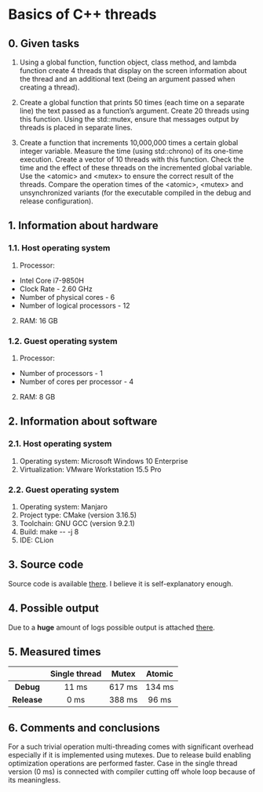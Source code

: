 ---
---

# **Basics of C++ threads**

## 0. Given tasks
1. Using a global function, function object, class method, and lambda function create 4 threads that display on the screen information about the thread and an additional text (being an argument passed when creating a thread).

2. Create a global function that prints 50 times (each time on a separate line) the text passed as a function’s argument. Create 20 threads using this function. Using the std::mutex, ensure that messages output by threads is placed in separate lines.

3. Create a function that increments 10,000,000 times a certain global integer variable. Measure the time (using std::chrono) of its one-time execution. Create a vector of 10 threads with this function. Check the time and the effect of these threads on the incremented global variable. Use the \<atomic\> and \<mutex\> to ensure the correct result of the threads. Compare the operation times of the \<atomic\>, \<mutex\> and unsynchronized variants (for the executable compiled in the debug and release configuration).

## 1. Information about hardware
### 1.1. Host operating system
1. Processor:
 * Intel Core i7-9850H
 * Clock Rate - 2.60 GHz
 * Number of physical cores - 6
 * Number of logical processors - 12
2. RAM: 16 GB

### 1.2. Guest operating system
1. Processor:
 * Number of processors - 1
 * Number of cores per processor - 4
2. RAM: 8 GB

## 2. Information about software
### 2.1. Host operating system
1. Operating system: Microsoft Windows 10 Enterprise
2. Virtualization: VMware Workstation 15.5 Pro

### 2.2. Guest operating system
1. Operating system: Manjaro
2. Project type: CMake (version 3.16.5)
3. Toolchain: GNU GCC (version 9.2.1)
4. Build: make \-\- -j 8
5. IDE: CLion

## 3. Source code
Source code is available [there](https://github.com/SzymonZos/Scientific-Computing/blob/master/BasicCppThreads/main.cpp). I believe it is self-explanatory enough.

## 4. Possible output
Due to a **huge** amount of logs possible output is attached [there](Output.md).

## 5. Measured times
|               |**Single thread**| **Mutex** | **Atomic** |
|:-------------:|:---------------:|:---------:|:----------:|
| **Debug**     |      11 ms      |  617 ms   |   134 ms   |
| **Release**   |       0 ms      |  388 ms   |   96 ms    |

## 6. Comments and conclusions
For a such trivial operation multi-threading comes with significant overhead especially if it is implemented using mutexes. Due to release build enabling optimization operations are performed faster. Case in the single thread version (0 ms) is connected with compiler cutting off whole loop because of its meaningless.
